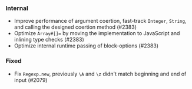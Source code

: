 ### Internal

- Improve performance of argument coertion, fast-track `Integer`, `String`, and calling the designed coertion method (#2383)
- Optimize `Array#[]=` by moving the implementation to JavaScript and inlining type checks (#2383)
- Optimize internal runtime passing of block-options (#2383)

### Fixed

- Fix `Regexp.new`, previously `\A` and `\z` didn't match beginning and end of input (#2079)

<!--
### Internal
### Changed
### Added
### Removed
### Deprecated
-->
